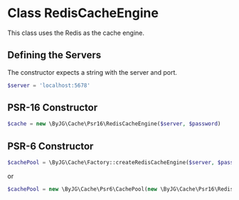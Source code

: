 # Class RedisCacheEngine

This class uses the Redis as the cache engine.

## Defining the Servers

The constructor expects a string with the server and port.

```php
$server = 'localhost:5678'
```

## PSR-16 Constructor

```php
$cache = new \ByJG\Cache\Psr16\RedisCacheEngine($server, $password)
```

## PSR-6 Constructor

```php
$cachePool = \ByJG\Cache\Factory::createRedisCacheEngine($server, $password)
```

or

```php
$cachePool = new \ByJG\Cache\Psr6\CachePool(new \ByJG\Cache\Psr16\RedisCacheEngine($server, $password));
```


